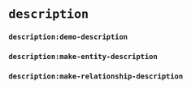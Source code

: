 # `description`

### `description:demo-description`
### `description:make-entity-description`
### `description:make-relationship-description`

